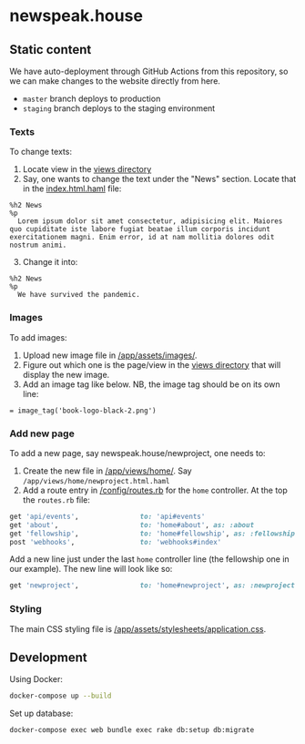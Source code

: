 # newspeak.house

## Static content

We have auto-deployment through GitHub Actions from this repository, so we can
make changes to the website directly from here.

* `master` branch deploys to production
* `staging` branch deploys to the staging environment

### Texts

To change texts:

1. Locate view in the [views directory](/app/views/home)
2. Say, one wants to change the text under the "News" section. Locate that in
the [index.html.haml](/app/views/home/index.html.haml) file:
```haml
%h2 News
%p
  Lorem ipsum dolor sit amet consectetur, adipisicing elit. Maiores quo cupiditate iste labore fugiat beatae illum corporis incidunt exercitationem magni. Enim error, id at nam mollitia dolores odit nostrum animi.
```
3. Change it into:
```haml
%h2 News
%p
  We have survived the pandemic.
```

### Images

To add images:

1. Upload new image file in [/app/assets/images/](/app/assets/images).
2. Figure out which one is the page/view in the [views directory](/app/views/home) that will display the new image.
3. Add an image tag like below. NB, the image tag should be on its own line:
```haml
= image_tag('book-logo-black-2.png')
```

### Add new page

To add a new page, say newspeak.house/newproject, one needs to:

1. Create the new file in [/app/views/home/](/app/views/home). Say `/app/views/home/newproject.html.haml`
2. Add a route entry in [/config/routes.rb](/config/routes.rb) for the `home` controller. At the top the `routes.rb` file:
```rb
get 'api/events',               to: 'api#events'
get 'about',                    to: 'home#about', as: :about
get 'fellowship',               to: 'home#fellowship', as: :fellowship
post 'webhooks',                to: 'webhooks#index'
```
Add a new line just under the last `home` controller line (the fellowship one in our example). The new line will look like so:
```rb
get 'newproject',               to: 'home#newproject', as: :newproject
```

### Styling

The main CSS styling file is
[/app/assets/stylesheets/application.css](/app/assets/stylesheets/application.css).

## Development

Using Docker:

```sh
docker-compose up --build
```

Set up database:

```sh
docker-compose exec web bundle exec rake db:setup db:migrate
```
